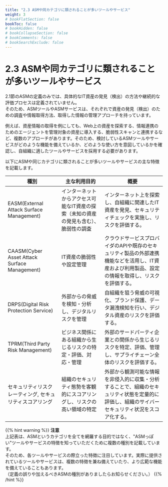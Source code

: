 ```yaml
---
title: "2.3 ASMや同カテゴリに類されることが多いツールやサービス"
weight: 3
# bookFlatSection: false
bookToc: false
# bookHidden: false
# bookCollapseSection: false
# bookComments: false
# bookSearchExclude: false
---
```


# 2.3 ASMや同カテゴリに類されることが多いツールやサービス
2.1節のASMの定義のみでは、具体的なIT資産の発見（検出）の方法や継続的な評価プロセスは定義されていません。    
そのため、ASMツールやASMサービスは、それぞれで資産の発見（検出）のための調査や情報取得方法、取得した情報の管理アプローチを持っています。

例えば、資産情報の取得を例にしても、Web上の資産を探索する、情報連携のためのエージェントを管理対象の資産に導入する、脆弱性スキャンと連携するなど、複数のアプローチがあります。そのため、検討しているASMツールやサービスがどのような機能を備えているか、どのような使い方を意図しているかを確認し、自組織に適したツールやサービスを採用する必要があります。

以下にASMや同じカテゴリに類されることが多いツールやサービスの主な特徴を記載します。

| 種別 | 主な利用目的 | 概要 |
| -------------------------------------------- | ---- | -------- |
| EASM(External Attack Surface Management)     | インターネットからアクセス可能なIT資産の探索（未知の資産の発見も含む）、脆弱性の調査 | インターネット上を探索し、自組織に関連したIT資産を発見、セキュリティチェックを実施し、リスクを評価する。 |
| CAASM(Cyber Asset Attack Surface Management) | IT資産の脆弱性や設定管理 | クラウドサービスプロバイダのAPIや既存のセキュリティ製品の外部連携機能などを活用し、IT資産および利用製品、設定の情報を取得し、リスクを評価する。 |
| DRPS(Digital Risk Protection Service) | 外部からの脅威を検知・分析し、デジタルリスクを管理 | 自組織を狙う脅威の可視化、ブランド保護、データ漏洩検知を行い、デジタル資産のリスクを評価する。 |
| TPRM(Third Party Risk Management) | ビジネス関係にある組織から生じるリスクの特定・評価、対応・管理 | 外部のサードパーティ企業との関係から生じるリスクを特定、評価、管理し、サプライチェーン全体のリスクを評価する。 |
| セキュリティリスクレーティング, セキュリティスコアリング | 組織のセキュリティ態勢を客観的にスコアリングし、リスクの高い領域の特定 | 外部から観測可能な情報を非侵入的に収集・分析することで、組織のセキュリティ状態を定量的に評価し、組織のサイバーセキュリティ状況をスコア化する。 |

{{% hint warning %}}
**注意**  
上記表は、ASMというカテゴリを全てを網羅する目的ではなく、"ASMっぽい"ツールやサービスの特徴を知っていただくために複数の種別を記載しています。  
そのため、各ツールやサービスの際立った特徴に注目しています。実際に提供されているツールやサービスは、複数の特徴を兼ね備えていたり、より広範な機能を備えていることもあります。  
（定義の誤りや加えるべきASMの種別がありましたらお知らせください。）
{{% /hint %}}